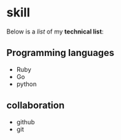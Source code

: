 # skill

Below is a _list_ of my **technical list**:

## Programming languages
- Ruby
- Go
- python
## collaboration
- github
- git
